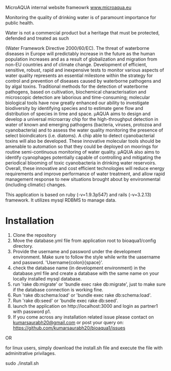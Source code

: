 MicroAQUA internal website frameowrk www.microaqua.eu

Monitoring the quality of drinking water is of paramount importance for public health.

Water is not a commercial product but a heritage that must be protected, defended and treated as such

(Water Framework Directive 2000/60/EC). The threat of waterborne diseases in Europe will predictably increase in the future as the human population increases and as a result of globalization and migration from non-EU countries and of climate change. Development of efficient, sensitive, robust, rapid and inexpensive tests to monitor various aspects of water quality represents an essential milestone within the strategy for control and prevention of diseases caused by waterborne pathogens and by algal toxins. Traditional methods for the detection of waterborne pathogens, based on cultivation, biochemical characterisation and microscopic detection are laborious and time-consuming; molecular biological tools have now greatly enhanced our ability to investigate biodiversity by identifying species and to estimate gene flow and distribution of species in time and space. µAQUA aims to design and develop a universal microarray chip for the high-throughput detection in water of known and emerging pathogens (bacteria, viruses, protozoa and cyanobacteria) and to assess the water quality monitoring the presence of select bioindicators (i.e. diatoms). A chip able to detect cyanobacterial toxins will also be developed. These innovative molecular tools should be amenable to automation so that they could be deployed on moorings for routine semi-continuous monitoring of water quality. µAQUA also aims to identify cyanophages potentially capable of controlling and mitigating the periodical blooming of toxic cyanobacteria in drinking water reservoirs. Overall, these innovative and cost efficient technologies will reduce energy requirements and improve performance of water treatment, and allow rapid management response to new situations brought about by environmental (including climatic) changes.

This application is based on ruby (-v=1.9.3p547) and rails (-v=3.2.13) framework. It utilizes mysql RDBMS to manage data.

Installation
=============

1. Clone the repository
2. Move the database.yml file from application root to bioaqua1/config directory.
3. Provide the username and password under the development environment. Make sure to follow the style while write the uasername and password. 'Username{colon}{space}<username>'.
4. check the database name (in development environment) in the database.yml file and create a database with the same name on your locally installed mysql database.
5. run 'rake db:migrate' or 'bundle exec rake db:migrate', just to make sure if the database connection is working fine.
6. Run 'rake db:schema:load' or 'bundle exec rake db:schema:load'.
6. Run 'rake db:seed' or 'bundle exec rake db:seed'.
7. launch the application on http://localhost:3000 and login as partner1 with password p1.
8. If you come across any installation related issue please contact on kumarsaurabh20@gmail.com or post your query on:  https://github.com/kumarsaurabh20/bioaqua1/issues 

OR

for linux users, simply download the install.sh file and execute the file with adminitrative privilages.

sudo ./install.sh
